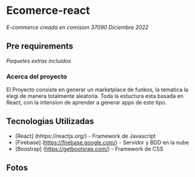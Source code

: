 # Ecomerce-react

_E-commerce creada en comision 37090 Diciembre 2022_

## Pre requirements

_Paquetes extras incluidos_



### Acerca del proyecto

El Proyecto consiste en generar un marketplace de funkos, la tematica la elegi de manera totalmente aleatoria. Toda la estuctura esta basada en React, con la intension de aprender a generar apps de este tipo.

## Tecnologias Utilizadas

* [React] (hhtps://reactjs.org/) - Framework de Javascript
* [Firebase] (https://firebase.google.com/) -  Servidor y BDD en la nube
* [Boostrap] (https://getbootsrap.com/) - Framework de CSS

## Fotos
